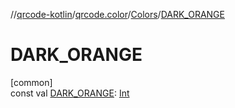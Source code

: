 //[qrcode-kotlin](../../../index.md)/[qrcode.color](../index.md)/[Colors](index.md)/[DARK_ORANGE](-d-a-r-k_-o-r-a-n-g-e.md)

# DARK_ORANGE

[common]\
const val [DARK_ORANGE](-d-a-r-k_-o-r-a-n-g-e.md): [Int](https://kotlinlang.org/api/latest/jvm/stdlib/kotlin/-int/index.html)
